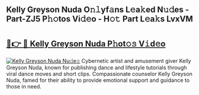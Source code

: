 ## Kelly Greyson Nuda O𝚗𝚕yf𝚊ns L𝚎a𝚔ed N𝚞𝚍es - Part-ZJ5 P𝚑𝚘tos Vi𝚍𝚎o - H𝚘𝚝 Part L𝚎a𝚔s LvxVM

# <h2><a href="http://kf7yva.oniu.top/?m=Kelly+Greyson+Nuda">🔗👉 🔴 Kelly Greyson Nuda P𝚑ot𝚘𝚜 V𝚒d𝚎o</a></h2>

[![Kelly Greyson Nuda Nu𝚍e𝚜](https://i.imgur.com/0qMVB7G.gif)](http://kf7yva.oniu.top/?m=Kelly+Greyson+Nuda)
Cybernetic artist and amusement giver Kelly Greyson Nuda, known for publishing dance and lifestyle tutorials through viral dance moves and short clips. Compassionate counselor Kelly Greyson Nuda, famed for their ability to provide emotional support and guidance to those in need.  

